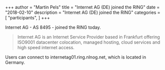 +++
author = "Martin Pels"
title = "Internet AG (DE) joined the RING"
date = "2018-02-10"
description = "Internet AG (DE) joined the RING"
categories = [
    "participants",
]
+++

Internet AG - AS 8495 - joined the RING today.

> Internet AG is an Internet Service Provider based in Frankfurt offering ISO9001 datacenter colocation, managed hosting, cloud services and high speed internet access.

Users can connect to internetag01.ring.nlnog.net, which is located in Germany.


